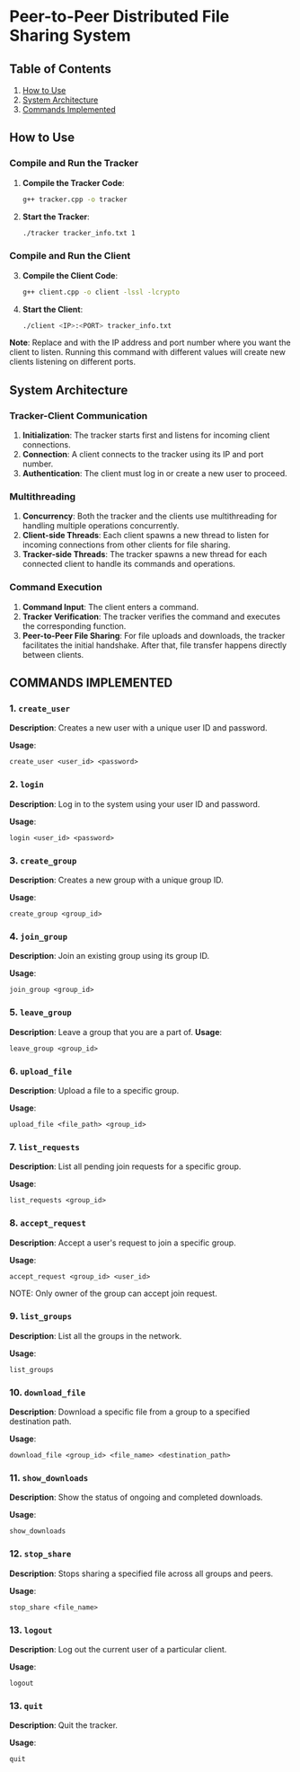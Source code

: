 

# Peer-to-Peer Distributed File Sharing System

## Table of Contents
1. [How to Use](#how-to-use)
2. [System Architecture](#system-architecture)
3. [Commands Implemented](#commands-implemented)

## How to Use

### Compile and Run the Tracker

1. **Compile the Tracker Code**:

    ```bash
    g++ tracker.cpp -o tracker
    ```

2. **Start the Tracker**:

    ```bash
    ./tracker tracker_info.txt 1
    ```

### Compile and Run the Client

3. **Compile the Client Code**:

    ```bash
    g++ client.cpp -o client -lssl -lcrypto
    ```

4. **Start the Client**:

    ```bash
    ./client <IP>:<PORT> tracker_info.txt
    ```
**Note**: Replace <IP> and <PORT> with the IP address and port number where you want the client to listen. Running this command with different <PORT> values will create new clients listening on different ports.

## System Architecture

### Tracker-Client Communication

1. **Initialization**: The tracker starts first and listens for incoming client connections.
2. **Connection**: A client connects to the tracker using its IP and port number.
3. **Authentication**: The client must log in or create a new user to proceed.

### Multithreading

1. **Concurrency**: Both the tracker and the clients use multithreading for handling multiple operations concurrently.
2. **Client-side Threads**: Each client spawns a new thread to listen for incoming connections from other clients for file sharing.
3. **Tracker-side Threads**: The tracker spawns a new thread for each connected client to handle its commands and operations.

### Command Execution

1. **Command Input**: The client enters a command.
2. **Tracker Verification**: The tracker verifies the command and executes the corresponding function.
3. **Peer-to-Peer File Sharing**: For file uploads and downloads, the tracker facilitates the initial handshake. After that, file transfer happens directly between clients.


## COMMANDS IMPLEMENTED

### 1. `create_user`

**Description**: Creates a new user with a unique user ID and password.

**Usage**:
```
create_user <user_id> <password>
```

### 2. `login`

**Description**: Log in to the system using your user ID and password.

**Usage**:
```
login <user_id> <password>
```

### 3. `create_group`

**Description**: Creates a new group with a unique group ID.

**Usage**:
```
create_group <group_id>
```

### 4. `join_group`

**Description**: Join an existing group using its group ID.

**Usage**:
```
join_group <group_id>
```

### 5. `leave_group`

**Description**: Leave a group that you are a part of.
**Usage**:
```
leave_group <group_id>
```

### 6. `upload_file`

**Description**: Upload a file to a specific group.

**Usage**:
```
upload_file <file_path> <group_id>
```

### 7. `list_requests`

**Description**: List all pending join requests for a specific group.

**Usage**:
```
list_requests <group_id>
```

### 8. `accept_request`

**Description**: Accept a user's request to join a specific group.

**Usage**:
```
accept_request <group_id> <user_id>
```
NOTE: Only owner of the group can accept join request.

### 9. `list_groups`

**Description**: List all the groups in the network.

**Usage**:
```
list_groups
```

### 10. `download_file`

**Description**: Download a specific file from a group to a specified destination path.

**Usage**:
```
download_file <group_id> <file_name> <destination_path>
```

### 11. `show_downloads`

**Description**: Show the status of ongoing and completed downloads.

**Usage**:
```
show_downloads
```

### 12. `stop_share`

**Description**: Stops sharing a specified file across all groups and peers.

**Usage**:
```
stop_share <file_name>
```

### 13. `logout`

**Description**: Log out the current user of a particular client.

**Usage**:
```
logout
```

### 13. `quit`

**Description**: Quit the tracker.

**Usage**:
```
quit
```

